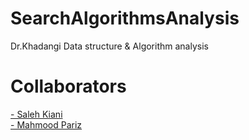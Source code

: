 # SearchAlgorithmsAnalysis
Dr.Khadangi Data structure &amp; Algorithm analysis

# Collaborators
<a href="https://github.com/SalehKiani"> - Saleh Kiani</a><br/>
<a href="https://github.com/MPariz"> - Mahmood Pariz</a>

